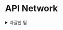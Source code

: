 # API Network

<details>
	<summary>자잘한 팁</summary>

### gitignore
root 에서 .next 추가해놓으면
- ./client/.next 폴더도 무시됨

### workspace script
- root와 client 양쪽 다 지정해줘야 함

</details>